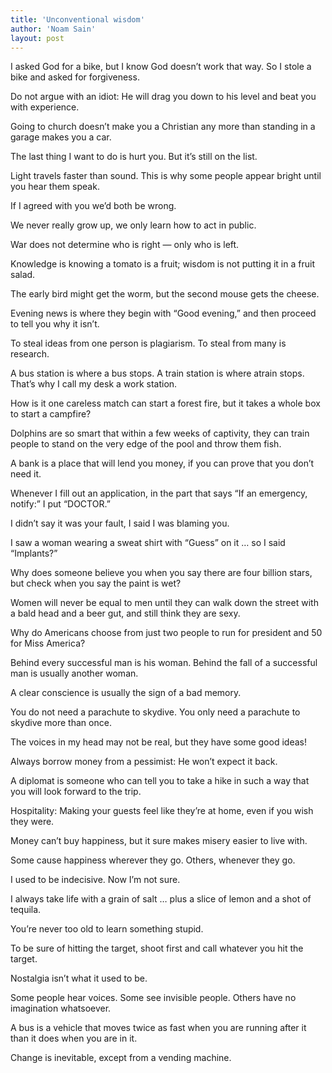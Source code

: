 ```yaml
---
title: 'Unconventional wisdom'
author: 'Noam Sain'
layout: post
---
```


I asked God for a bike, but I know God doesn’t work that way. So I stole a bike and asked for forgiveness.  
  
Do not argue with an idiot: He will drag you down to his level and beat you with experience.

Going to church doesn’t make you a Christian any more than standing in a garage makes you a car.

The last thing I want to do is hurt you. But it’s still on the list.

Light travels faster than sound. This is why some people appear bright until you hear them speak.

If I agreed with you we’d both be wrong.

We never really grow up, we only learn how to act in public.

War does not determine who is right — only who is left.

Knowledge is knowing a tomato is a fruit; wisdom is not putting it in a fruit salad.

The early bird might get the worm, but the second mouse gets the cheese.

Evening news is where they begin with “Good evening,” and then proceed to tell you why it isn’t.

To steal ideas from one person is plagiarism. To steal from many is research.

A bus station is where a bus stops. A train station is where atrain stops. That’s why I call my desk a work station.

How is it one careless match can start a forest fire, but it takes a whole box to start a campfire?

Dolphins are so smart that within a few weeks of captivity, they can train people to stand on the very edge of the pool and throw them fish.

A bank is a place that will lend you money, if you can prove that you don’t need it.

Whenever I fill out an application, in the part that says “If an emergency, notify:” I put “DOCTOR.”

I didn’t say it was your fault, I said I was blaming you.

I saw a woman wearing a sweat shirt with “Guess” on it … so I said “Implants?”

Why does someone believe you when you say there are four billion stars, but check when you say the paint is wet?

Women will never be equal to men until they can walk down the street with a bald head and a beer gut, and still think they are sexy.

Why do Americans choose from just two people to run for president and 50 for Miss America?

Behind every successful man is his woman. Behind the fall of a successful man is usually another woman.

A clear conscience is usually the sign of a bad memory.

You do not need a parachute to skydive. You only need a parachute to skydive more than once.

The voices in my head may not be real, but they have some good ideas!

Always borrow money from a pessimist: He won’t expect it back.

A diplomat is someone who can tell you to take a hike in such a way that you will look forward to the trip.

Hospitality: Making your guests feel like they’re at home, even if you wish they were.

Money can’t buy happiness, but it sure makes misery easier to live with.

Some cause happiness wherever they go. Others, whenever they go.

I used to be indecisive. Now I’m not sure.

I always take life with a grain of salt … plus a slice of lemon and a shot of tequila.

You’re never too old to learn something stupid.

To be sure of hitting the target, shoot first and call whatever you hit the target.

Nostalgia isn’t what it used to be.

Some people hear voices. Some see invisible people. Others have no imagination whatsoever.

A bus is a vehicle that moves twice as fast when you are running after it  
than it does when you are in it.

Change is inevitable, except from a vending machine.